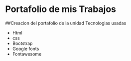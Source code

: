 # Portafolio de mis Trabajos
##Creacion del portafolio de la unidad
Tecnologias usadas
- Html
- css
- Bootstrap
- Google fonts
- Fontawesome
